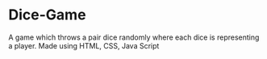# Dice-Game
A game which throws a pair dice randomly where each dice is representing a player. Made using HTML, CSS, Java Script
